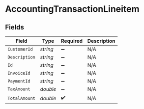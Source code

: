 # AccountingTransactionLineitem


## Fields

| Field              | Type               | Required           | Description        |
| ------------------ | ------------------ | ------------------ | ------------------ |
| `CustomerId`       | *string*           | :heavy_minus_sign: | N/A                |
| `Description`      | *string*           | :heavy_minus_sign: | N/A                |
| `Id`               | *string*           | :heavy_minus_sign: | N/A                |
| `InvoiceId`        | *string*           | :heavy_minus_sign: | N/A                |
| `PaymentId`        | *string*           | :heavy_minus_sign: | N/A                |
| `TaxAmount`        | *double*           | :heavy_minus_sign: | N/A                |
| `TotalAmount`      | *double*           | :heavy_check_mark: | N/A                |